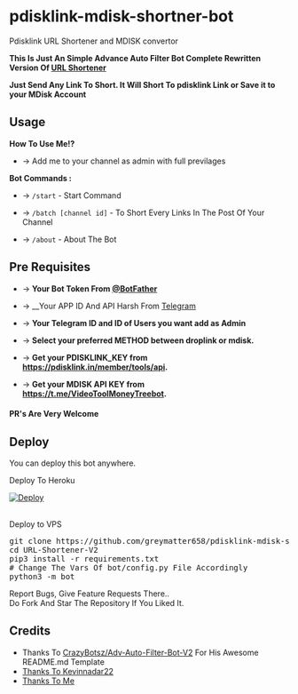 # pdisklink-mdisk-shortner-bot
Pdisklink URL Shortener and MDISK convertor
  </p>

__This Is Just An Simple Advance Auto Filter Bot Complete Rewritten Version Of [URL Shortener](https://github.com/t2links/URL-Shortener-bot)__

__Just Send Any Link To Short. It Will Short To pdisklink Link or Save it to your MDisk Account__


## Usage

**__How To Use Me!?__**

* -> Add me to your channel as admin with full previlages

**Bot Commands :**


  * -> `/start` - Start Command
  

  * -> `/batch [channel id]` - To Short Every Links In The Post Of Your Channel
  

* -> `/about` - About The Bot


Pre Requisites 
------------------
* -> __Your Bot Token From [@BotFather](http://www.telegram.dog/BotFather)__

* -> __Your APP ID And API Harsh From [Telegram](http://www.my.telegram.org)

* -> __Your Telegram ID and ID of Users you want add as Admin__

* -> __Select your preferred METHOD between droplink or mdisk.__

* -> __Get your PDISKLINK_KEY from https://pdisklink.in/member/tools/api.__
* -> __Get your MDISK API KEY from https://t.me/VideoToolMoneyTreebot.__

#### PR's Are Very Welcome

## Deploy <br>
You can deploy this bot anywhere.

<p>Deploy To Heroku<P>
<p>

<a href="https://heroku.com/deploy?template=https://github.com/GreyMatter658/pdisklink-mdisk-shortner-bot">
  <img src="https://www.herokucdn.com/deploy/button.svg" alt="Deploy">
</a>
</p>
<br>
Deploy to VPS
<p>
<pre>
git clone https://github.com/greymatter658/pdisklink-mdisk-shortner-bot
cd URL-Shortener-V2
pip3 install -r requirements.txt
# Change The Vars Of bot/config.py File Accordingly
python3 -m bot
</pre>    
   
Report Bugs, Give Feature Requests There..   
Do Fork And Star The Repository If You Liked It.


## Credits

 - Thanks To [CrazyBotsz/Adv-Auto-Filter-Bot-V2](https://github.com/CrazyBotsz/Adv-Auto-Filter-Bot-V2) For His Awesome README.md Template
 - [Thanks To Kevinnadar22](https://github.com/Kevinnadar22)
 - [Thanks To Me](https://github.com/GreyMatter658)

